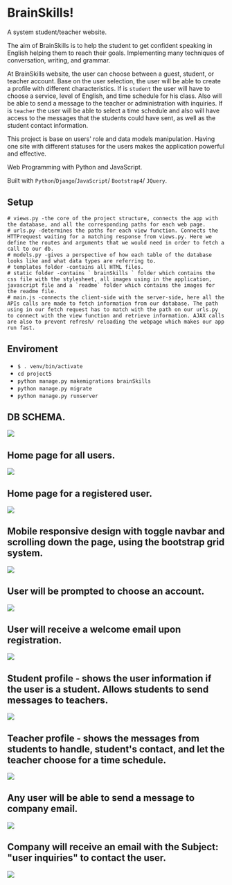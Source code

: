 # BrainSkills!

A system student/teacher website.

The aim of BrainSkills is to help the student to get confident speaking in English helping them to reach their goals. Implementing many techniques of conversation, writing, and grammar.

At BrainSkills website, the user can choose between a guest, student, or teacher account. Base on the user selection, the user will be able to create a profile with different characteristics. If is `student` the user will have to choose a service, level of English, and time schedule for his class. Also will be able to send a message to the teacher or administration with inquiries. If is `teacher` the user will be able to select a time schedule and also will have access to the messages that the students could have sent, as well as the student contact information.

This project is base on users' role and data models manipulation. Having one site with different statuses for the users makes the application powerful and effective.

Web Programming with Python and JavaScript.

Built with `Python`/`Django`/`JavaScript`/ `Bootstrap4`/ `JQuery`.

## Setup

```
# views.py -the core of the project structure, connects the app with the database, and all the corresponding paths for each web page.
# urls.py -determines the paths for each view function. Connects the HTTPrequest waiting for a matching response from views.py. Here we define the routes and arguments that we would need in order to fetch a call to our db.
# models.py -gives a perspective of how each table of the database looks like and what data types are referring to.
# templates folder -contains all HTML files.
# static folder -contains ` brainSkills ` folder which contains the css file with the stylesheet, all images using in the application, javascript file and a `readme` folder which contains the images for the readme file.
# main.js -connects the client-side with the server-side, here all the APIs calls are made to fetch information from our database. The path using in our fetch request has to match with the path on our urls.py to connect with the view function and retrieve information. AJAX calls are also to prevent refresh/ reloading the webpage which makes our app run fast.

```

## Enviroment

- `$ . venv/bin/activate`
- `cd project5`
- `python manage.py makemigrations brainSkills`
- `python manage.py migrate`
- `python manage.py runserver`

## DB SCHEMA.

![](/brainSkills/static/brainSkills/readme/db_schema_brainskills.png)

## Home page for all users.

![](/brainSkills/static/brainSkills/readme/home_brainSkills.png)

## Home page for a registered user.

![](/brainSkills/static/brainSkills/readme/home3_nrainskills.png)

## Mobile responsive design with toggle navbar and scrolling down the page, using the bootstrap grid system.

![](/brainSkills/static/brainSkills/readme/mobile_responsive.png)

## User will be prompted to choose an account.

![](/brainSkills/static/brainSkills/readme/user_status_brainskills.png)

## User will receive a welcome email upon registration.

![](/brainSkills/static/brainSkills/readme/welcome_email.png)

## Student profile - shows the user information if the user is a student. Allows students to send messages to teachers.

![](/brainSkills/static/brainSkills/readme/student_profile.png)

## Teacher profile - shows the messages from students to handle, student's contact, and let the teacher choose for a time schedule.

![](/brainSkills/static/brainSkills/readme/teacher_profile1.png)

## Any user will be able to send a message to company email.

![](/brainSkills/static/brainSkills/readme/any_user_msg.png)

## Company will receive an email with the Subject: "user inquiries" to contact the user.

![](/brainSkills/static/brainSkills/readme/user_inquire.png)
